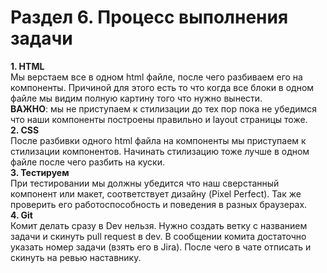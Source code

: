 # Раздел 6. Процесс выполнения задачи 

**1. HTML**  
Мы верстаем все в одном html файле, после чего разбиваем его на компоненты. Причиной для этого есть то что когда все блоки в одном файле мы видим полную картину того что нужно вынести.  
**ВАЖНО**: мы не приступаем к стилизации до тех пор пока не убедимся что наши компоненты построены правильно и layout страницы тоже.  
**2. CSS**  
После разбивки одного html файла на компоненты мы приступаем к стилизации компонентов. Начинать стилизацию тоже лучше в одном файле после чего разбить на куски.   
**3. Тестируем**  
При тестировании мы должны убедится что наш сверстанный компонент или макет, соответствует дизайну (Pixel Perfect). Так же проверить его работоспособность и поведения в разных браузерах.   
**4. Git**  
Комит делать сразу в Dev нельзя. Нужно создать ветку с названием задачи и скинуть pull request в dev. В сообщении комита достаточно указать номер задачи (взять его в Jira). После чего в чате отписать и скинуть на ревью наставнику.  
